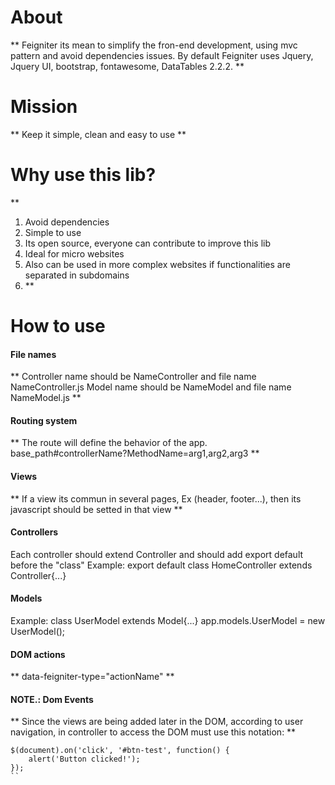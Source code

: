 # About
**
Feigniter its mean to simplify the fron-end development, using mvc pattern and avoid dependencies issues.
By default Feigniter uses Jquery, Jquery UI, bootstrap, fontawesome, DataTables 2.2.2.
**

# Mission
**
Keep it simple, clean and easy to use
**

# Why use this lib?
**
1. Avoid dependencies
2. Simple to use
3. Its open source, everyone can contribute to improve this lib
4. Ideal for micro websites
5. Also can be used in more complex websites if functionalities are separated in subdomains
6. **

# How to use

#### File names
**
Controller name should be NameController and file name NameController.js
Model name should be NameModel and file name NameModel.js
**

#### Routing system
**
The route will define the behavior of the app.
base_path#controllerName?MethodName=arg1,arg2,arg3
**

#### Views
**
If a view its commun in several pages, Ex (header, footer...),
then its javascript should be setted in that view
**

#### Controllers
Each controller should extend Controller and should add export default before the "class"
Example:
export default class HomeController extends Controller{...}

#### Models
Example:
class UserModel extends Model{...}
app.models.UserModel = new UserModel();

#### DOM actions
**
data-feigniter-type="actionName"
**

#### NOTE.: Dom Events
**
Since the views are being added later in the DOM, according to user navigation,
in controller to access the DOM must use this notation:
**
```
$(document).on('click', '#btn-test', function() {
    alert('Button clicked!');
});
``